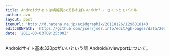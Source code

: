 ```yaml
---
title: Androidサイトは横幅何pxで作ればいいのか? - さくっとモバイル
author: azu
layout: post
itemUrl: 'http://d.hatena.ne.jp/acidgraphix/20110126/1296018143'
editJSONPath: 'https://github.com/jser/jser.info/edit/gh-pages/data/2011/03/index.json'
date: '2011-03-03T09:25:00Z'
---
```

Androidサイト基本320pxがいいという話
Androidのviewportについて。
